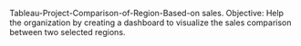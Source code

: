 Tableau-Project-Comparison-of-Region-Based-on sales.
Objective: Help the organization by creating a dashboard to visualize the sales 
comparison between two selected regions.
